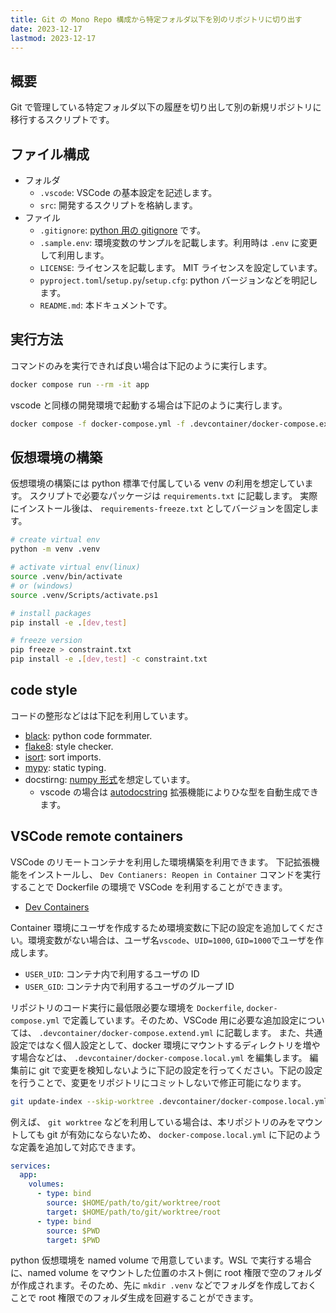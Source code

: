 ```yaml
---
title: Git の Mono Repo 構成から特定フォルダ以下を別のリポジトリに切り出す
date: 2023-12-17
lastmod: 2023-12-17
---
```


## 概要

Git で管理している特定フォルダ以下の履歴を切り出して別の新規リポジトリに移行するスクリプトです。

## ファイル構成

- フォルダ
  - `.vscode`: VSCode の基本設定を記述します。
  - `src`: 開発するスクリプトを格納します。
- ファイル
  - `.gitignore`: [python 用の gitignore](https://github.com/github/gitignore/blob/main/Python.gitignore) です。
  - `.sample.env`: 環境変数のサンプルを記載します。利用時は `.env` に変更して利用します。
  - `LICENSE`: ライセンスを記載します。 MIT ライセンスを設定しています。
  - `pyproject.toml`/`setup.py`/`setup.cfg`: python バージョンなどを明記します。
  - `README.md`: 本ドキュメントです。

## 実行方法

コマンドのみを実行できれば良い場合は下記のように実行します。

```sh
docker compose run --rm -it app
```

vscode と同様の開発環境で起動する場合は下記のように実行します。

```sh
docker compose -f docker-compose.yml -f .devcontainer/docker-compose.extend.yml -f .devcontainer/docker-compose.local.yml run --rm -it app
```

## 仮想環境の構築

仮想環境の構築には python 標準で付属している venv の利用を想定しています。
スクリプトで必要なパッケージは `requirements.txt` に記載します。
実際にインストール後は、 `requirements-freeze.txt` としてバージョンを固定します。

```sh
# create virtual env
python -m venv .venv

# activate virtual env(linux)
source .venv/bin/activate
# or (windows)
source .venv/Scripts/activate.ps1

# install packages
pip install -e .[dev,test]

# freeze version
pip freeze > constraint.txt
pip install -e .[dev,test] -c constraint.txt
```

## code style

コードの整形などはは下記を利用しています。

- [black](https://github.com/psf/black): python code formmater.
- [flake8](https://github.com/PyCQA/flake8): style checker.
- [isort](https://github.com/PyCQA/isort): sort imports.
- [mypy](https://github.com/python/mypy): static typing.
- docstirng: [numpy 形式](https://numpydoc.readthedocs.io/en/latest/format.html)を想定しています。
  - vscode の場合は [autodocstring](https://marketplace.visualstudio.com/items?itemName=njpwerner.autodocstring) 拡張機能によりひな型を自動生成できます。

## VSCode remote containers

VSCode のリモートコンテナを利用した環境構築を利用できます。
下記拡張機能をインストールし、 `Dev Contianers: Reopen in Container` コマンドを実行することで Dockerfile の環境で VSCode を利用することができます。

- [Dev Containers](https://marketplace.visualstudio.com/items?itemName=ms-vscode-remote.remote-containers)

Container 環境にユーザを作成するため環境変数に下記の設定を追加してください。環境変数がない場合は、ユーザ名`vscode`、`UID=1000`, `GID=1000`でユーザを作成します。

- `USER_UID`: コンテナ内で利用するユーザの ID
- `USER_GID`: コンテナ内で利用するユーザのグループ ID

リポジトリのコード実行に最低限必要な環境を `Dockerfile`, `docker-compose.yml` で定義しています。そのため、VSCode 用に必要な追加設定については、 `.devcontainer/docker-compose.extend.yml` に記載します。
また、共通設定ではなく個人設定として、docker 環境にマウントするディレクトリを増やす場合などは、 `.devcontainer/docker-compose.local.yml` を編集します。
編集前に git で変更を検知しないように下記の設定を行ってください。下記の設定を行うことで、変更をリポジトリにコミットしないで修正可能になります。

```sh
git update-index --skip-worktree .devcontainer/docker-compose.local.yml
```

例えば、 `git worktree` などを利用している場合は、本リポジトリのみをマウントしても git が有効にならないため、 `docker-compose.local.yml` に下記のような定義を追加して対応できます。

```yml
services:
  app:
    volumes:
      - type: bind
        source: $HOME/path/to/git/worktree/root
        target: $HOME/path/to/git/worktree/root
      - type: bind
        source: $PWD
        target: $PWD
```

python 仮想環境を named volume で用意しています。WSL で実行する場合に、named volume をマウントした位置のホスト側に root 権限で空のフォルダが作成されます。そのため、先に `mkdir .venv` などでフォルダを作成しておくことで root 権限でのフォルダ生成を回避することができます。
